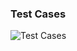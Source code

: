 ### Test Cases
	
![Test Cases](https://github.com/Sumit21adm/M2_Phonebook_Java/blob/70d762586651058c283c00ed8d3756dd4c262716/05_TestCases/TestCasesForPhonebookInJAVA.jpg "Test Cases")